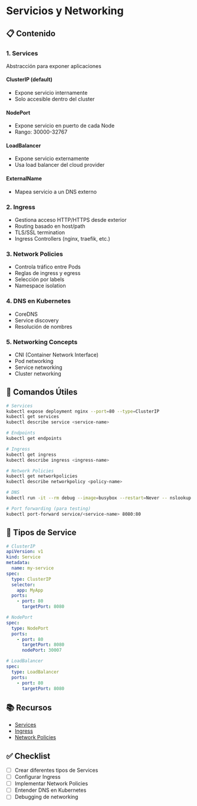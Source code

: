 # Servicios y Networking

## 📋 Contenido

### 1. Services
Abstracción para exponer aplicaciones

#### ClusterIP (default)
- Expone servicio internamente
- Solo accesible dentro del cluster

#### NodePort
- Expone servicio en puerto de cada Node
- Rango: 30000-32767

#### LoadBalancer
- Expone servicio externamente
- Usa load balancer del cloud provider

#### ExternalName
- Mapea servicio a un DNS externo

### 2. Ingress
- Gestiona acceso HTTP/HTTPS desde exterior
- Routing basado en host/path
- TLS/SSL termination
- Ingress Controllers (nginx, traefik, etc.)

### 3. Network Policies
- Controla tráfico entre Pods
- Reglas de ingress y egress
- Selección por labels
- Namespace isolation

### 4. DNS en Kubernetes
- CoreDNS
- Service discovery
- Resolución de nombres

### 5. Networking Concepts
- CNI (Container Network Interface)
- Pod networking
- Service networking
- Cluster networking

## 🎯 Comandos Útiles

```bash
# Services
kubectl expose deployment nginx --port=80 --type=ClusterIP
kubectl get services
kubectl describe service <service-name>

# Endpoints
kubectl get endpoints

# Ingress
kubectl get ingress
kubectl describe ingress <ingress-name>

# Network Policies
kubectl get networkpolicies
kubectl describe networkpolicy <policy-name>

# DNS
kubectl run -it --rm debug --image=busybox --restart=Never -- nslookup <service-name>

# Port forwarding (para testing)
kubectl port-forward service/<service-name> 8080:80
```

## 📝 Tipos de Service

```yaml
# ClusterIP
apiVersion: v1
kind: Service
metadata:
  name: my-service
spec:
  type: ClusterIP
  selector:
    app: MyApp
  ports:
    - port: 80
      targetPort: 8080

# NodePort
spec:
  type: NodePort
  ports:
    - port: 80
      targetPort: 8080
      nodePort: 30007

# LoadBalancer
spec:
  type: LoadBalancer
  ports:
    - port: 80
      targetPort: 8080
```

## 📚 Recursos

- [Services](https://kubernetes.io/docs/concepts/services-networking/service/)
- [Ingress](https://kubernetes.io/docs/concepts/services-networking/ingress/)
- [Network Policies](https://kubernetes.io/docs/concepts/services-networking/network-policies/)

## ✅ Checklist

- [ ] Crear diferentes tipos de Services
- [ ] Configurar Ingress
- [ ] Implementar Network Policies
- [ ] Entender DNS en Kubernetes
- [ ] Debugging de networking
